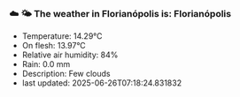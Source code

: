 ### ☁️ 🌤️  The weather in Florianópolis is: Florianópolis

- Temperature: 14.29°C
- On flesh: 13.97°C
- Relative air humidity: 84%
- Rain: 0.0 mm
- Description: Few clouds
- last updated: 2025-06-26T07:18:24.831832
